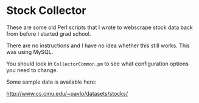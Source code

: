 # Stock Collector

These are some old Perl scripts that I wrote to webscrape stock data back from before I started grad school.

There are no instructions and I have no idea whether this still works. This was using MySQL.

You should look in `CollectorCommon.pm` to see what configuration options you need to change.

Some sample data is available here:

http://www.cs.cmu.edu/~pavlo/datasets/stocks/